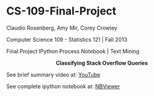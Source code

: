 CS-109-Final-Project
====================

Claudio Rosenberg, Amy Mir, Corey Crowley

Computer Science 109 - Statistics 121 | Fall 2013

Final Project IPython Process Notebook | Text Mining


<center>
<b>Classifying Stack Overflow Queries </b>
</center>

<p>

See brief summary video at: <a href="http://youtu.be/FQ9_t87ik60">YouTube</a>

See complete ipython notebook at: <a href="http://nbviewer.ipython.org/github/GalaxyThinker/CS-109-Final-Project/blob/master/CS109FinalProject.ipynb">NBViewer</a>

</p>

